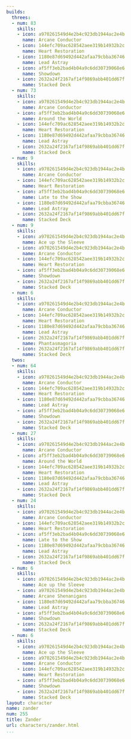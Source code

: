 ```yaml
---
builds:
  threes:
  - num: 83
    skills:
    - icon: a970261549d4e2b4c923db1944ac2e4b
      name: Arcane Conductor
    - icon: 144efc709ac628542aee319b14932b2c
      name: Heart Restoration
    - icon: 1180e87d69492d442afaa79cbba36746
      name: Lead Astray
    - icon: af5ff3eb2bad4b04a9c6dd30739068e6
      name: Showdown
    - icon: 2632a24f2167af14f9869abb401dd67f
      name: Stacked Deck
  - num: 73
    skills:
    - icon: a970261549d4e2b4c923db1944ac2e4b
      name: Arcane Conductor
    - icon: af5ff3eb2bad4b04a9c6dd30739068e6
      name: Around the World
    - icon: 144efc709ac628542aee319b14932b2c
      name: Heart Restoration
    - icon: 1180e87d69492d442afaa79cbba36746
      name: Lead Astray
    - icon: 2632a24f2167af14f9869abb401dd67f
      name: Stacked Deck
  - num: 9
    skills:
    - icon: a970261549d4e2b4c923db1944ac2e4b
      name: Arcane Conductor
    - icon: 144efc709ac628542aee319b14932b2c
      name: Heart Restoration
    - icon: af5ff3eb2bad4b04a9c6dd30739068e6
      name: Late to the Show
    - icon: 1180e87d69492d442afaa79cbba36746
      name: Lead Astray
    - icon: 2632a24f2167af14f9869abb401dd67f
      name: Stacked Deck
  - num: 9
    skills:
    - icon: a970261549d4e2b4c923db1944ac2e4b
      name: Ace up the Sleeve
    - icon: a970261549d4e2b4c923db1944ac2e4b
      name: Arcane Conductor
    - icon: 144efc709ac628542aee319b14932b2c
      name: Heart Restoration
    - icon: af5ff3eb2bad4b04a9c6dd30739068e6
      name: Showdown
    - icon: 2632a24f2167af14f9869abb401dd67f
      name: Stacked Deck
  - num: 6
    skills:
    - icon: a970261549d4e2b4c923db1944ac2e4b
      name: Arcane Conductor
    - icon: 144efc709ac628542aee319b14932b2c
      name: Heart Restoration
    - icon: 1180e87d69492d442afaa79cbba36746
      name: Lead Astray
    - icon: 2632a24f2167af14f9869abb401dd67f
      name: Phantasmagoria
    - icon: 2632a24f2167af14f9869abb401dd67f
      name: Stacked Deck
  twos:
  - num: 64
    skills:
    - icon: a970261549d4e2b4c923db1944ac2e4b
      name: Arcane Conductor
    - icon: 144efc709ac628542aee319b14932b2c
      name: Heart Restoration
    - icon: 1180e87d69492d442afaa79cbba36746
      name: Lead Astray
    - icon: af5ff3eb2bad4b04a9c6dd30739068e6
      name: Showdown
    - icon: 2632a24f2167af14f9869abb401dd67f
      name: Stacked Deck
  - num: 27
    skills:
    - icon: a970261549d4e2b4c923db1944ac2e4b
      name: Arcane Conductor
    - icon: af5ff3eb2bad4b04a9c6dd30739068e6
      name: Around the World
    - icon: 144efc709ac628542aee319b14932b2c
      name: Heart Restoration
    - icon: 1180e87d69492d442afaa79cbba36746
      name: Lead Astray
    - icon: 2632a24f2167af14f9869abb401dd67f
      name: Stacked Deck
  - num: 24
    skills:
    - icon: a970261549d4e2b4c923db1944ac2e4b
      name: Arcane Conductor
    - icon: 144efc709ac628542aee319b14932b2c
      name: Heart Restoration
    - icon: af5ff3eb2bad4b04a9c6dd30739068e6
      name: Late to the Show
    - icon: 1180e87d69492d442afaa79cbba36746
      name: Lead Astray
    - icon: 2632a24f2167af14f9869abb401dd67f
      name: Stacked Deck
  - num: 6
    skills:
    - icon: a970261549d4e2b4c923db1944ac2e4b
      name: Ace up the Sleeve
    - icon: a970261549d4e2b4c923db1944ac2e4b
      name: Arcane Shenanigans
    - icon: 1180e87d69492d442afaa79cbba36746
      name: Lead Astray
    - icon: af5ff3eb2bad4b04a9c6dd30739068e6
      name: Showdown
    - icon: 2632a24f2167af14f9869abb401dd67f
      name: Stacked Deck
  - num: 6
    skills:
    - icon: a970261549d4e2b4c923db1944ac2e4b
      name: Ace up the Sleeve
    - icon: a970261549d4e2b4c923db1944ac2e4b
      name: Arcane Conductor
    - icon: 144efc709ac628542aee319b14932b2c
      name: Heart Restoration
    - icon: af5ff3eb2bad4b04a9c6dd30739068e6
      name: Showdown
    - icon: 2632a24f2167af14f9869abb401dd67f
      name: Stacked Deck
layout: character
name: zander
num: 255
title: Zander
url: characters/zander.html
...
```

